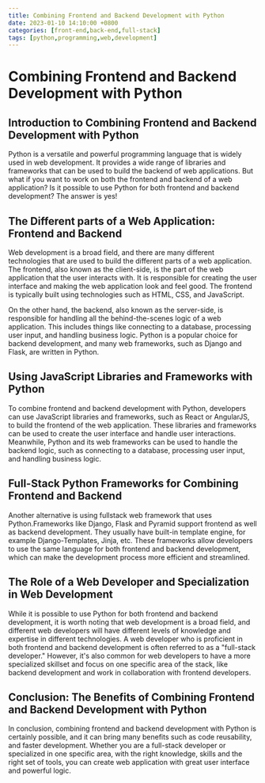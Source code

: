 ```yaml
---
title: Combining Frontend and Backend Development with Python
date: 2023-01-10 14:10:00 +0800
categories: [front-end,back-end,full-stack]
tags: [python,programming,web,development]
---
```


 # Combining Frontend and Backend Development with Python

 ## Introduction to Combining Frontend and Backend Development with Python
Python is a versatile and powerful programming language that is widely used in web development. It provides a wide range of libraries and frameworks that can be used to build the backend of web applications. But what if you want to work on both the frontend and backend of a web application? Is it possible to use Python for both frontend and backend development? The answer is yes!

## The Different parts of a Web Application: Frontend and Backend
Web development is a broad field, and there are many different technologies that are used to build the different parts of a web application. The frontend, also known as the client-side, is the part of the web application that the user interacts with. It is responsible for creating the user interface and making the web application look and feel good. The frontend is typically built using technologies such as HTML, CSS, and JavaScript.

On the other hand, the backend, also known as the server-side, is responsible for handling all the behind-the-scenes logic of a web application. This includes things like connecting to a database, processing user input, and handling business logic. Python is a popular choice for backend development, and many web frameworks, such as Django and Flask, are written in Python.

 ## Using JavaScript Libraries and Frameworks with Python
To combine frontend and backend development with Python, developers can use JavaScript libraries and frameworks, such as React or AngularJS, to build the frontend of the web application. These libraries and frameworks can be used to create the user interface and handle user interactions. Meanwhile, Python and its web frameworks can be used to handle the backend logic, such as connecting to a database, processing user input, and handling business logic.

## Full-Stack Python Frameworks for Combining Frontend and Backend
Another alternative is using fullstack web framework that uses Python.Frameworks like Django, Flask and Pyramid support frontend as well as backend development. They usually have built-in template engine, for example Django-Templates, Jinja, etc. These frameworks allow developers to use the same language for both frontend and backend development, which can make the development process more efficient and streamlined.

## The Role of a Web Developer and Specialization in Web Development
While it is possible to use Python for both frontend and backend development, it is worth noting that web development is a broad field, and different web developers will have different levels of knowledge and expertise in different technologies. A web developer who is proficient in both frontend and backend development is often referred to as a "full-stack developer." However, it's also common for web developers to have a more specialized skillset and focus on one specific area of the stack, like backend development and work in collaboration with frontend developers.

## Conclusion: The Benefits of Combining Frontend and Backend Development with Python
In conclusion, combining frontend and backend development with Python is certainly possible, and it can bring many benefits such as code reusability, and faster development. Whether you are a full-stack developer or specialized in one specific area, with the right knowledge, skills and the right set of tools, you can create web application with great user interface and powerful logic.
